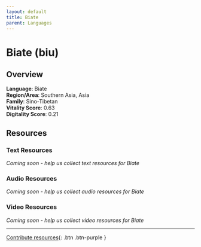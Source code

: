 ```yaml
---
layout: default
title: Biate
parent: Languages
---
```


# Biate (biu)

## Overview

**Language**: Biate  
**Region/Area**: Southern Asia, Asia  
**Family**: Sino-Tibetan  
**Vitality Score**: 0.63  
**Digitality Score**: 0.21  

## Resources

### Text Resources
*Coming soon - help us collect text resources for Biate*

### Audio Resources
*Coming soon - help us collect audio resources for Biate*

### Video Resources
*Coming soon - help us collect video resources for Biate*

---

[Contribute resources](https://fairtrain.github.io/){: .btn .btn-purple }
